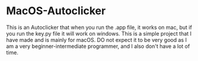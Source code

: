 # MacOS-Autoclicker
This is an Autoclicker that when you run the .app file, it works on mac, but if you run the key.py file it will work on windows. This is a simple project that I have made and is mainly for macOS. DO not expect it to be very good as I am a very beginner-intermediate programmer, and I also don't have a lot of time.

